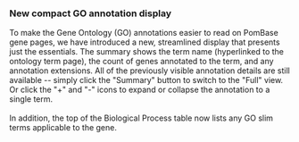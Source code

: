 ### New compact GO annotation display

To make the Gene Ontology (GO) annotations easier to read on PomBase
gene pages, we have introduced a new, streamlined display that presents
just the essentials. The summary shows the term name (hyperlinked to the
ontology term page), the count of genes annotated to the term, and any
annotation extensions. All of the previously visible annotation details
are still available -- simply click the "Summary" button to switch to
the "Full" view. Or click the "+" and "-" icons to expand or collapse
the annotation to a single term.\
 \
In addition, the top of the Biological Process table now lists any GO
slim terms applicable to the gene.
